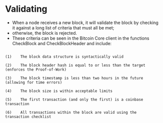 # Validating

* When a node receives a new block, it will validate the block by checking it against a long list of criteria that must all be met; 
* otherwise, the block is rejected. 
* These criteria can be seen in the Bitcoin Core client in the functions CheckBlock and CheckBlockHeader and include:

```

(1)    The block data structure is syntactically valid

(2)    The block header hash is equal to or less than the target (enforces the Proof-of-Work)

(3)    The block timestamp is less than two hours in the future (allowing for time errors)

(4)    The block size is within acceptable limits

(5)    The first transaction (and only the first) is a coinbase transaction

(6)    All transactions within the block are valid using the transaction checklist 

```
